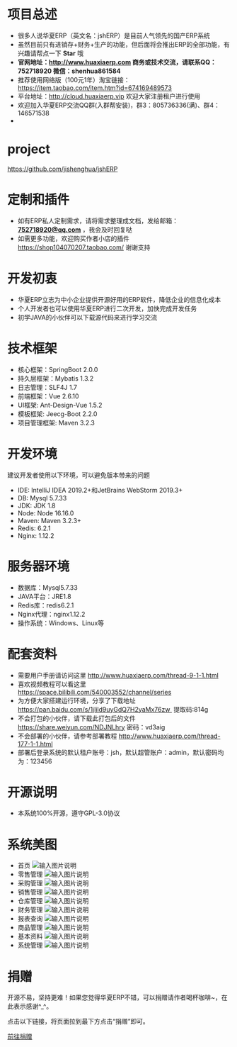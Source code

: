 # 项目总述
* 很多人说华夏ERP（英文名：jshERP）是目前人气领先的国产ERP系统
* 虽然目前只有进销存+财务+生产的功能，但后面将会推出ERP的全部功能，有兴趣请帮点一下 **Star** 哦
* **官网地址：http://www.huaxiaerp.com  商务或技术交流，请联系QQ：752718920 微信：shenhua861584**
* 推荐使用网络版（100元1年）淘宝链接：https://item.taobao.com/item.htm?id=674169489573
* 平台地址：http://cloud.huaxiaerp.vip 欢迎大家注册租户进行使用
* 欢迎加入华夏ERP交流QQ群(入群帮安装)，群3：805736336(满)、群4：146571538
* 
# project
  https://github.com/jishenghua/jshERP
# 定制和插件
* 如有ERP私人定制需求，请将需求整理成文档，发给邮箱： **752718920@qq.com** ，我会及时回复哒
* 如需更多功能，欢迎购买作者小店的插件 https://shop104070207.taobao.com/ 谢谢支持

# 开发初衷
* 华夏ERP立志为中小企业提供开源好用的ERP软件，降低企业的信息化成本
* 个人开发者也可以使用华夏ERP进行二次开发，加快完成开发任务
* 初学JAVA的小伙伴可以下载源代码来进行学习交流

# 技术框架
* 核心框架：SpringBoot 2.0.0
* 持久层框架：Mybatis 1.3.2
* 日志管理：SLF4J 1.7
* 前端框架：Vue 2.6.10
* UI框架: Ant-Design-Vue 1.5.2
* 模板框架: Jeecg-Boot 2.2.0
* 项目管理框架: Maven 3.2.3

# 开发环境
建议开发者使用以下环境，可以避免版本带来的问题
* IDE: IntelliJ IDEA 2019.2+和JetBrains WebStorm 2019.3+
* DB: Mysql 5.7.33
* JDK: JDK 1.8
* Node: Node 16.16.0
* Maven: Maven 3.2.3+
* Redis: 6.2.1
* Nginx: 1.12.2 

# 服务器环境
* 数据库：Mysql5.7.33
* JAVA平台：JRE1.8
* Redis库：redis6.2.1
* Nginx代理：nginx1.12.2
* 操作系统：Windows、Linux等

# 配套资料
* 需要用户手册请访问这里 http://www.huaxiaerp.com/thread-9-1-1.html
* 喜欢视频教程可以看这里 https://space.bilibili.com/540003552/channel/series 
* 为方便大家搭建运行环境，分享了下载地址 https://pan.baidu.com/s/1jlild9uyGdQ7H2yaMx76zw  提取码:814g
* 不会打包的小伙伴，请下载此打包后的文件 https://share.weiyun.com/NDJNLhry 密码：vd3aig
* 不会部署的小伙伴，请参考部署教程 http://www.huaxiaerp.com/thread-177-1-1.html
* 部署后登录系统的默认租户账号：jsh，默认超管账户：admin，默认密码均为：123456

# 开源说明
* 本系统100%开源，遵守GPL-3.0协议

# 系统美图
* 首页
![输入图片说明](https://images.gitee.com/uploads/images/2022/0520/235430_ff5f9618_852955.png "首页.png")
* 零售管理
![输入图片说明](https://images.gitee.com/uploads/images/2022/0520/235442_214b9fc0_852955.png "零售管理.png")
* 采购管理
![输入图片说明](https://images.gitee.com/uploads/images/2022/0520/235643_c87b3d02_852955.png "采购管理.png")
* 销售管理
![输入图片说明](https://images.gitee.com/uploads/images/2022/0520/235631_01a92e1f_852955.png "销售管理.png")
* 仓库管理
![输入图片说明](https://images.gitee.com/uploads/images/2022/0520/235657_99057159_852955.png "仓库管理.png")
* 财务管理
![输入图片说明](https://images.gitee.com/uploads/images/2022/0520/235708_086379f8_852955.png "财务管理.png")
* 报表查询
![输入图片说明](https://images.gitee.com/uploads/images/2022/0520/235722_a26af3e8_852955.png "报表查询.png")
* 商品管理
![输入图片说明](https://images.gitee.com/uploads/images/2022/0520/235905_5ec11112_852955.png "商品管理.png")
* 基本资料
![输入图片说明](https://images.gitee.com/uploads/images/2022/0520/235919_92d78bc3_852955.png "基本资料.png")
* 系统管理
![输入图片说明](https://images.gitee.com/uploads/images/2022/0520/235815_b139e426_852955.png "系统管理.png")

# 捐赠
开源不易，坚持更难！如果您觉得华夏ERP不错，可以捐赠请作者喝杯咖啡~，在此表示感谢^_^。

点击以下链接，将页面拉到最下方点击“捐赠”即可。

[前往捐赠](https://gitee.com/jishenghua/JSH_ERP)